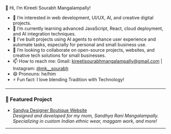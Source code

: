 👋 Hi, I’m Kireeti Sourabh Mangalampally!

- 👀 I’m interested in web development, UI/UX, AI, and creative digital projects.
- 🌱 I’m currently learning advanced JavaScript, React, cloud deployment, and AI integration techniques.
- 🤖 I’ve built projects using AI agents to enhance user experience and automate tasks, especially for personal and small business use.
- 🚀 I’m looking to collaborate on open-source projects, websites, and creative tech solutions for small businesses.
- 📫 How to reach me: Gmail: [kireetisourabhmangalampally@gmail.com](mailto:kireetisourabhmangalampally@gmail.com) | Instagram: [@mk__sourabh](https://instagram.com/mk__sourabh)
- 😄 Pronouns: he/him
- ⚡ Fun fact: I love blending Tradition with Technology!

---

### 🌟 Featured Project

- [Sandya Designer Boutique Website](https://sandyadesignerboutique.github.io/Store/)  
  _Designed and developed for my mom, Sandhya Rani Mangalampally.  
  Specializing in custom Indian ethnic wear, maggam work, and more!_

---

<!--
MKSourabh/MKSourabh is a ✨ special ✨ repository because its `README.md` (this file) appears on your GitHub profile.
You can click the Preview link to take a look at your changes.
-->
